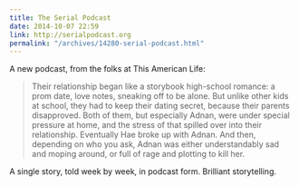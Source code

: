 ```yaml
---
title: The Serial Podcast
date: 2014-10-07 22:59
link: http://serialpodcast.org
permalink: "/archives/14280-serial-podcast.html"
---
```



A new podcast, from the folks at This American Life: 

> Their relationship began like a storybook high-school romance: a prom date, love notes, sneaking off to be alone. But unlike other kids at school, they had to keep their dating secret, because their parents disapproved. Both of them, but especially Adnan, were under special pressure at home, and the stress of that spilled over into their relationship. Eventually Hae broke up with Adnan. And then, depending on who you ask, Adnan was either understandably sad and moping around, or full of rage and plotting to kill her.

A single story, told week by week, in podcast form. Brilliant storytelling. 
